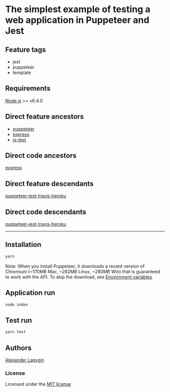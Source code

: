 # The simplest example of testing a web application in Puppeteer and Jest


## Feature tags

- jest
- puppeteer
- template

## Requirements

[Node.js](https://nodejs.org/en/download/package-manager/) >= v6.4.0

## Direct feature ancestors

* [puppeteer](https://github.com/softspider/puppeteer)
* [express](https://github.com/softspider/express)
* [js-test](https://github.com/softspider/js-test)

## Direct code ancestors

[express](https://github.com/softspider/express)

## Direct feature descendants

[puppeteer-jest-travis-heroku](https://github.com/softspider/puppeteer-jest-travis-heroku)

## Direct code descendants

[puppeteer-jest-travis-heroku](https://github.com/softspider/puppeteer-jest-travis-heroku)

---

## Installation

```sh
yarn
```

Note: When you install Puppeteer, it downloads a recent version of Chromium (~170MB Mac, ~282MB Linux, ~280MB Win) that is guaranteed to work with the API. To skip the download, see [Environment variables](https://github.com/GoogleChrome/puppeteer/blob/v1.15.0/docs/api.md#environment-variables).

## Application run

```sh
node index
```

## Test run

```sh
yarn test
```

## Authors

[Alexander Lapygin](https://github.com/AlexanderLapygin)

### License

Licensed under the [MIT license](./LICENSE)
